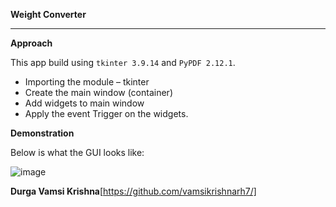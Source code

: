 **Weight Converter**
<hr>

**Approach**

This app build using `tkinter 3.9.14` and `PyPDF 2.12.1`.
- Importing the module – tkinter
- Create the main window (container)
- Add widgets to main window
- Apply the event Trigger on the widgets. 

**Demonstration**

Below is what the GUI looks like:

![image]()


**Durga Vamsi Krishna**[https://github.com/vamsikrishnarh7/]
